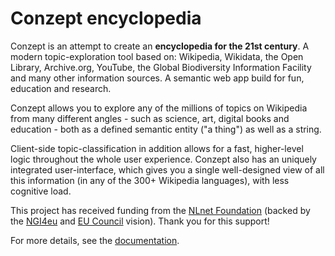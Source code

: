 # Conzept encyclopedia

Conzept is an attempt to create an **encyclopedia for the 21st century**. A modern topic-exploration tool based on: Wikipedia, Wikidata, the Open Library, Archive.org, YouTube, the Global Biodiversity Information Facility and many other information sources. A semantic web app build for fun, education and research.

Conzept allows you to explore any of the millions of topics on Wikipedia from many different angles - such as science, art, digital books and education - both as a defined semantic entity ("a thing") as well as a string.

Client-side topic-classification in addition allows for a fast, higher-level logic throughout the whole user experience. Conzept also has an uniquely integrated user-interface, which gives you a single well-designed view of all this information (in any of the 300+ Wikipedia languages), with less cognitive load.

This project has received funding from the [NLnet Foundation](https://nlnet.nl/project/Conzept/) (backed by the [NGI4eu](https://www.ngi.eu/) and [EU Council](https://www.consilium.europa.eu/en/european-council/) vision). Thank you for this support! 

For more details, see the [documentation](https://conze.pt/guide/home).
